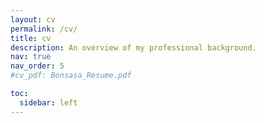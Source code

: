 ```yaml
---
layout: cv
permalink: /cv/
title: cv
description: An overview of my professional background.
nav: true
nav_order: 5
#cv_pdf: Bonsasa_Resume.pdf

toc:
  sidebar: left
---
```

